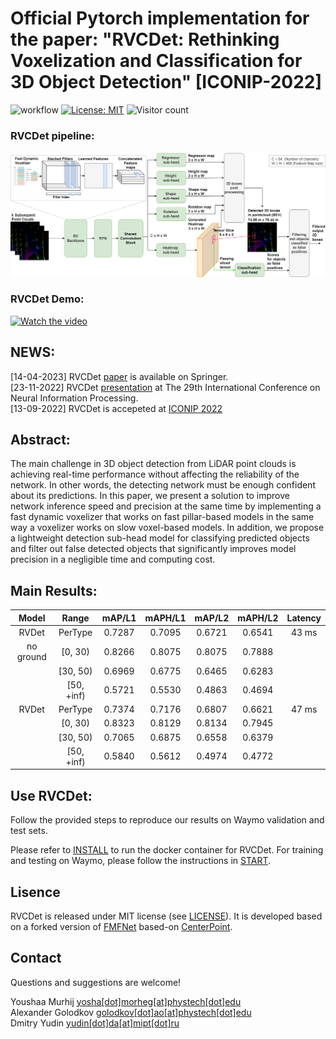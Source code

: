 # Official Pytorch implementation for the paper: "RVCDet: Rethinking Voxelization and Classification for 3D Object Detection" [ICONIP-2022] <br>
![workflow](https://github.com/YoushaaMurhij/RVCDet/actions/workflows/main.yml/badge.svg) [![License: MIT](https://img.shields.io/badge/License-MIT-blue.svg)](https://opensource.org/licenses/MIT) ![Visitor count](https://shields-io-visitor-counter.herokuapp.com/badge?page=YoushaaMurhij/RVCDet)

### RVCDet pipeline:
<img src="./assets/pipe.png" alt="drawing" width="800"/>

### RVCDet Demo:
[![Watch the video](https://img.youtube.com/vi/gJ5l_bnP3Dc/maxresdefault.jpg)](https://youtu.be/gJ5l_bnP3Dc)

## NEWS:
[14-04-2023] RVCDet [paper](https://link.springer.com/chapter/10.1007/978-981-99-1645-0_39) is available on Springer. <br>
[23-11-2022] RVCDet [presentation](https://www.youtube.com/watch?v=rYe0wzTdmt4) at The 29th International Conference on Neural Information Processing. <br>
[13-09-2022] RVCDet is accepeted at [ICONIP 2022](https://iconip2022.apnns.org/) <br>

## Abstract:
The main challenge in 3D object detection from LiDAR point clouds is achieving real-time performance without affecting the reliability of the network. In other words, the detecting network must be enough confident about its predictions.
In this paper, we present a solution to improve network inference speed and precision at the same time by implementing a fast dynamic voxelizer that works on fast pillar-based models in the same way a voxelizer works on slow voxel-based models. In addition, we propose a lightweight detection sub-head model for classifying predicted objects and filter out false detected objects that significantly improves model precision in a negligible time and computing cost.

## Main Results:
| Model  | Range | mAP/L1 | mAPH/L1 | mAP/L2 | mAPH/L2 | Latency |
|:------:|:-----:|:------:|:-------:|:------:|:-------:|:-------:|
| RVDet          | PerType    | 0.7287 | 0.7095  | 0.6721 | 0.6541 | 43 ms  |
| no ground      | [0, 30)    | 0.8266 | 0.8075  | 0.8075 | 0.7888 |        |
|                | [30, 50)   | 0.6969 | 0.6775  | 0.6465 | 0.6283 |        |
|                | [50, +inf) | 0.5721 | 0.5530  | 0.4863 | 0.4694 |        |
| RVDet          | PerType    | 0.7374 | 0.7176  | 0.6807 | 0.6621 | 47 ms  |
|                | [0, 30)    | 0.8323 | 0.8129  | 0.8134 | 0.7945 |        |
|                | [30, 50)   | 0.7065 | 0.6875  | 0.6558 | 0.6379 |        |
|                | [50, +inf) | 0.5840 | 0.5612  | 0.4974 | 0.4772 |        |


## Use RVCDet:
Follow the provided steps to reproduce our results on Waymo validation and test sets.

Please refer to [INSTALL](/docs/INSTALL.md) to run the docker container for RVCDet.
For training and testing on Waymo, please follow the instructions in [START](/docs/START.md).

## Lisence
RVCDet is released under MIT license (see [LICENSE](LICENSE)). It is developed based on a forked version of [FMFNet](https://github.com/YoushaaMurhij/FMFNet) based-on [CenterPoint](https://github.com/tianweiy/CenterPoint).


## Contact
Questions and suggestions are welcome! 

Youshaa Murhij [yosha[dot]morheg[at]phystech[dot]edu](mailto:) <br>
Alexander Golodkov [golodkov[dot]ao[at]phystech[dot]edu](mailto:) <br>
Dmitry Yudin [yudin[dot]da[at]mipt[dot]ru](mailto:) 
